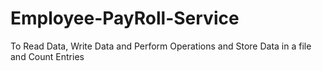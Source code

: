 # Employee-PayRoll-Service
To Read Data, Write Data and Perform Operations and Store Data in a file and Count Entries 
